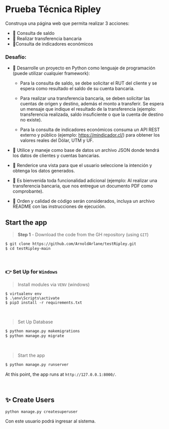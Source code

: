 # Prueba Técnica Ripley

Construya una página web que permita realizar 3 acciones:
- 🚀 Consulta de saldo
- 🚀 Realizar transferencia bancaria
- 🚀Consulta de indicadores económicos
 
### Desafío:
-	🚀 Desarrolle un proyecto en Python como lenguaje de programación (puede utilizar cualquier framework):

    -	Para la consulta de saldo, se debe solicitar el RUT del cliente y se espera como resultado el saldo de su cuenta bancaria.

    - Para realizar una transferencia bancaria, se deben solicitar las cuentas de origen y destino, además el monto a transferir. Se espera un mensaje que indique el resultado de la transferencia (ejemplo: transferencia realizada, saldo insuficiente o que la cuenta de destino no existe).

    - Para la consulta de indicadores económicos consuma un API REST externo y público (ejemplo: https://mindicador.cl/) para obtener los valores reales del Dólar, UTM y UF.

- 🚀 Utilice y maneje como base de datos un archivo JSON donde tendrá los datos de clientes y cuentas bancarias.

- 🚀 Renderice una vista para que el usuario seleccione la intención y obtenga los datos generados.

- 🚀 Es bienvenida toda funcionalidad adicional (ejemplo: Al realizar una transferencia bancaria, que nos entregue un documento PDF como comprobante).

- 🚀 Orden y calidad de código serán considerados, incluya un archivo README con las instrucciones de ejecución.


## Start the app

> **Step 1** - Download the code from the GH repository (using `GIT`) 

```bash
$ git clone https://github.com/ArnoldArlane/testRipley.git
$ cd testRipley-main
```

<br />

### 👉 Set Up for `Windows` 

> Install modules via `VENV` (windows) 

```
$ virtualenv env
$ .\env\Scripts\activate
$ pip3 install -r requirements.txt
```

<br />

> Set Up Database

```bash
$ python manage.py makemigrations
$ python manage.py migrate
```

<br />

> Start the app

```bash
$ python manage.py runserver
```

At this point, the app runs at `http://127.0.0.1:8000/`. 

<br />

## ✨ Create Users

```bash
python manage.py createsuperuser
```

Con este usuario podrá ingresar al sistema.

